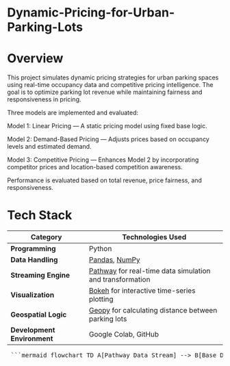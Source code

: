 # Dynamic-Pricing-for-Urban-Parking-Lots
# Overview
This project simulates dynamic pricing strategies for urban parking spaces using real-time occupancy data and competitive pricing intelligence. The goal is to optimize parking lot revenue while maintaining fairness and responsiveness in pricing.

Three models are implemented and evaluated:

Model 1: Linear Pricing — A static pricing model using fixed base logic.

Model 2: Demand-Based Pricing — Adjusts prices based on occupancy levels and estimated demand.

Model 3: Competitive Pricing — Enhances Model 2 by incorporating competitor prices and location-based competition awareness.

Performance is evaluated based on total revenue, price fairness, and responsiveness.

# Tech Stack

| **Category**                | **Technologies Used**                                                                |
| --------------------------- | ------------------------------------------------------------------------------------ |
| **Programming**             | Python                                                                               |
| **Data Handling**           | [Pandas](https://pandas.pydata.org/), [NumPy](https://numpy.org/)                    |
| **Streaming Engine**        | [Pathway](https://pathway.com/) for real-time data simulation and transformation     |
| **Visualization**           | [Bokeh](https://docs.bokeh.org/) for interactive time-series plotting                |
| **Geospatial Logic**        | [Geopy](https://geopy.readthedocs.io/) for calculating distance between parking lots |
| **Development Environment** | Google Colab, GitHub                                                                 |

<pre> ```mermaid flowchart TD A[Pathway Data Stream] --> B[Base DataFrame (Prices, Timestamps, Occupancy, Location)] B --> C1[Model 1: Linear Pricing] B --> C2[Model 2: Demand-Based Pricing] B --> C3[Model 3: Competitive Pricing] subgraph Pricing Models C1 --> D1[Linear Prices] C2 --> D2[Demand-Based Prices] C3 --> D3[Competitor-Aware Prices] end B --> E[Competitor Identification (within 1km)] E --> C3 D1 --> F[Compare & Evaluate Revenue] D2 --> F D3 --> F F --> G[Bokeh Plots & Reports] ``` </pre>
